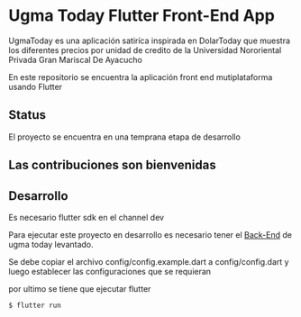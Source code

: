 # Ugma Today Flutter Front-End App

UgmaToday es una aplicación satiríca inspirada en DolarToday que muestra los diferentes precios por unidad de credito de la Universidad Nororiental Privada Gran Mariscal De Ayacucho

En este repositorio se encuentra la aplicación front end mutiplataforma usando Flutter

## Status

El proyecto se encuentra en una temprana etapa de desarrollo

## Las contribuciones son bienvenidas

## Desarrollo

Es necesario flutter sdk en el channel dev

Para ejecutar este proyecto en desarrollo es necesario tener el [Back-End](https://gitlab.com/ugma-today/ugma-today-api) de ugma today levantado.

Se debe copiar el archivo config/config.example.dart a config/config.dart y luego establecer las configuraciones que se requieran

por ultimo se tiene que ejecutar flutter
```bash
$ flutter run
```